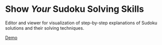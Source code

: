 # Show _Your_ Sudoku Solving Skills

Editor and viewer for visualization of step-by-step explanations of Sudoku solutions and their solving techniques.

[Demo](https://w0lf3n.github.io/Sudoku-solutions-explained/)
